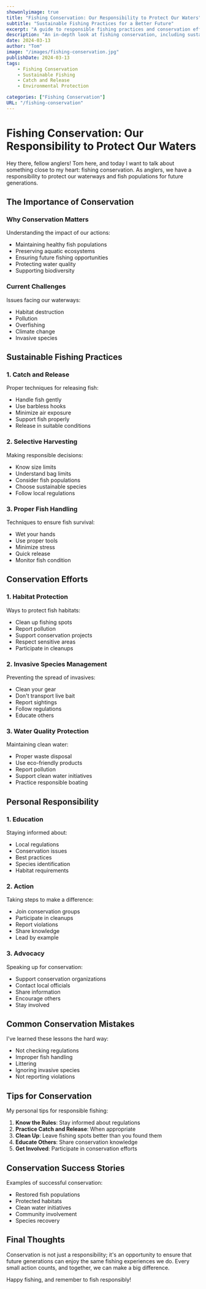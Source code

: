 ```yaml
---
showonlyimage: true
title: "Fishing Conservation: Our Responsibility to Protect Our Waters"
subtitle: "Sustainable Fishing Practices for a Better Future"
excerpt: "A guide to responsible fishing practices and conservation efforts to protect our waterways and fish populations."
description: "An in-depth look at fishing conservation, including sustainable practices, catch and release techniques, and ways to protect our fishing resources."
date: 2024-03-13
author: "Tom"
image: "/images/fishing-conservation.jpg"
publishDate: 2024-03-13
tags:
    - Fishing Conservation
    - Sustainable Fishing
    - Catch and Release
    - Environmental Protection

categories: ["Fishing Conservation"]
URL: "/fishing-conservation"
---
```


# Fishing Conservation: Our Responsibility to Protect Our Waters

Hey there, fellow anglers! Tom here, and today I want to talk about something close to my heart: fishing conservation. As anglers, we have a responsibility to protect our waterways and fish populations for future generations.

## The Importance of Conservation

### Why Conservation Matters

Understanding the impact of our actions:
- Maintaining healthy fish populations
- Preserving aquatic ecosystems
- Ensuring future fishing opportunities
- Protecting water quality
- Supporting biodiversity

### Current Challenges

Issues facing our waterways:
- Habitat destruction
- Pollution
- Overfishing
- Climate change
- Invasive species

## Sustainable Fishing Practices

### 1. Catch and Release

Proper techniques for releasing fish:
- Handle fish gently
- Use barbless hooks
- Minimize air exposure
- Support fish properly
- Release in suitable conditions

### 2. Selective Harvesting

Making responsible decisions:
- Know size limits
- Understand bag limits
- Consider fish populations
- Choose sustainable species
- Follow local regulations

### 3. Proper Fish Handling

Techniques to ensure fish survival:
- Wet your hands
- Use proper tools
- Minimize stress
- Quick release
- Monitor fish condition

## Conservation Efforts

### 1. Habitat Protection

Ways to protect fish habitats:
- Clean up fishing spots
- Report pollution
- Support conservation projects
- Respect sensitive areas
- Participate in cleanups

### 2. Invasive Species Management

Preventing the spread of invasives:
- Clean your gear
- Don't transport live bait
- Report sightings
- Follow regulations
- Educate others

### 3. Water Quality Protection

Maintaining clean water:
- Proper waste disposal
- Use eco-friendly products
- Report pollution
- Support clean water initiatives
- Practice responsible boating

## Personal Responsibility

### 1. Education

Staying informed about:
- Local regulations
- Conservation issues
- Best practices
- Species identification
- Habitat requirements

### 2. Action

Taking steps to make a difference:
- Join conservation groups
- Participate in cleanups
- Report violations
- Share knowledge
- Lead by example

### 3. Advocacy

Speaking up for conservation:
- Support conservation organizations
- Contact local officials
- Share information
- Encourage others
- Stay involved

## Common Conservation Mistakes

I've learned these lessons the hard way:
- Not checking regulations
- Improper fish handling
- Littering
- Ignoring invasive species
- Not reporting violations

## Tips for Conservation

My personal tips for responsible fishing:
1. **Know the Rules**: Stay informed about regulations
2. **Practice Catch and Release**: When appropriate
3. **Clean Up**: Leave fishing spots better than you found them
4. **Educate Others**: Share conservation knowledge
5. **Get Involved**: Participate in conservation efforts

## Conservation Success Stories

Examples of successful conservation:
- Restored fish populations
- Protected habitats
- Clean water initiatives
- Community involvement
- Species recovery

## Final Thoughts

Conservation is not just a responsibility; it's an opportunity to ensure that future generations can enjoy the same fishing experiences we do. Every small action counts, and together, we can make a big difference.

Happy fishing, and remember to fish responsibly! 